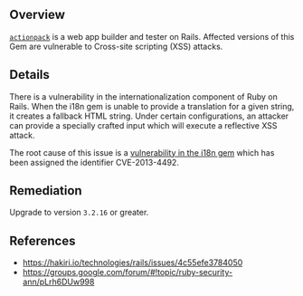 ## Overview
[`actionpack`](https://rubygems.org/gems/actionpack) is a web app builder and tester on Rails.
Affected versions of this Gem are vulnerable to Cross-site scripting (XSS) attacks.

## Details
There is a vulnerability in the internationalization component of Ruby on Rails. When the i18n gem is unable to provide a translation for a given string, it creates a fallback HTML string. Under certain configurations, an attacker can provide a specially crafted input which will execute a reflective XSS attack.

The root cause of this issue is a [vulnerability in the i18n gem](https://snyk.io/vuln/SNYK-RUBY-I18N-20124) which has been assigned the identifier CVE-2013-4492.

## Remediation

Upgrade to version `3.2.16` or greater.

## References

- https://hakiri.io/technologies/rails/issues/4c55efe3784050
- https://groups.google.com/forum/#!topic/ruby-security-ann/pLrh6DUw998
